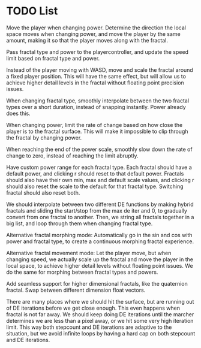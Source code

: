 # TODO List

Move the player when changing power. Determine the direction the local space moves when changing power, and move the player by the same amount, making it so that the player moves along with the fractal.

Pass fractal type and power to the playercontroller, and update the speed limit based on fractal type and power.

Instead of the player moving with WASD, move and scale the fractal around a fixed player position. This will have the same effect, but will allow us to achieve higher detail levels in the fractal without floating point precision issues.

When changing fractal type, smoothly interpolate between the two fractal types over a short duration, instead of snapping instantly. Power already does this.

When changing power, limit the rate of change based on how close the player is to the fractal surface. This will make it impossible to clip through the fractal by changing power.

When reaching the end of the power scale, smoothly slow down the rate of change to zero, instead of reaching the limit abruptly.

Have custom power range for each fractal type. Each fractal should have a default power, and clicking r should reset to that default power. Fractals should also have their own min, max and default scale values, and clicking r should also reset the scale to the default for that fractal type. Switching fractal should also reset both.

We should interpolate between two different DE functions by making hybrid fractals and sliding the start/stop from the max de iter and 0, to gradually convert from one fractal to another. Then, we string all fractals together in a big list, and loop through them when changing fractal type.

Alternative fractal morphing mode: Automatically go in the sin and cos with power and fractal type, to create a continuous morphing fractal experience.

Alternative fractal movement mode: Let the player move, but when changing speed, we actually scale up the fractal and move the player in the local space, to achieve higher detail levels without floating point issues.
We do the same for morphing between fractal types and powers.

Add seamless support for higher dimensional fractals, like the quaternion fractal. Swap between different dimension float vectors.

There are many places where we should hit the surface, but are running out of DE iterations before we get close enough. This even happens when fractal is not far away. We should keep doing DE iterations until the marcher determines we are less than a pixel away, or we hit some very high iteration limit. This way both stepcount and DE iterations are adaptive to the situation, but we avoid infinite loops by having a hard cap on both stepcount and DE iterations.
